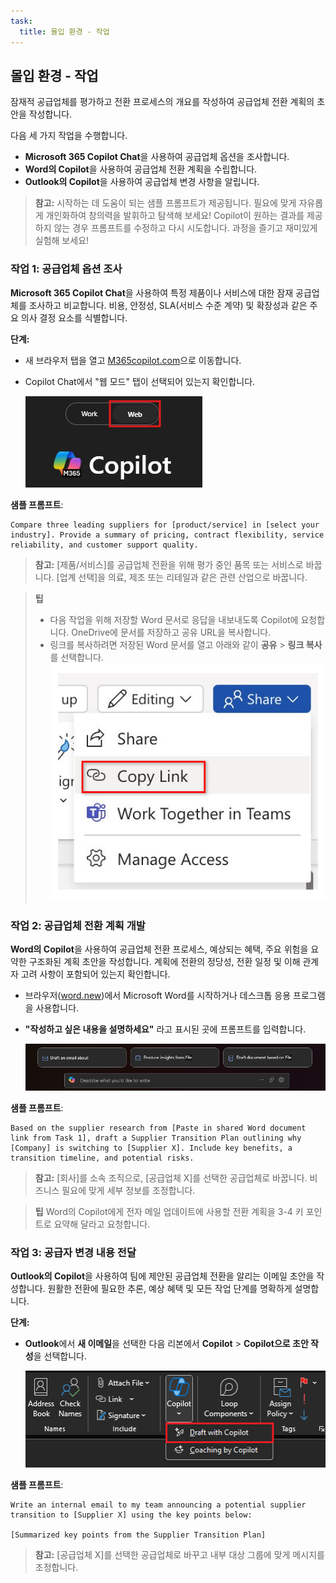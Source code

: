 ```yaml
---
task:
  title: 몰입 환경 - 작업
---
```


## 몰입 환경 - 작업

잠재적 공급업체를 평가하고 전환 프로세스의 개요를 작성하여 공급업체 전환 계획의 초안을 작성합니다.

다음 세 가지 작업을 수행합니다.  

- **Microsoft 365 Copilot Chat**을 사용하여 공급업체 옵션을 조사합니다.  
- **Word의 Copilot**을 사용하여 공급업체 전환 계획을 수립합니다.  
- **Outlook의 Copilot**을 사용하여 공급업체 변경 사항을 알립니다.  

> **참고:** 시작하는 데 도움이 되는 샘플 프롬프트가 제공됩니다. 필요에 맞게 자유롭게 개인화하여 창의력을 발휘하고 탐색해 보세요! Copilot이 원하는 결과를 제공하지 않는 경우 프롬프트를 수정하고 다시 시도합니다. 과정을 즐기고 재미있게 실험해 보세요!  

### 작업 1: 공급업체 옵션 조사  

**Microsoft 365 Copilot Chat**을 사용하여 특정 제품이나 서비스에 대한 잠재 공급업체를 조사하고 비교합니다. 비용, 안정성, SLA(서비스 수준 계약) 및 확장성과 같은 주요 의사 결정 요소를 식별합니다.  

**단계:**

- 새 브라우저 탭을 열고 [M365copilot.com](https://m365copilot.com/)으로 이동합니다.
- Copilot Chat에서 "웹 모드" 탭이 선택되어 있는지 확인합니다.

    ![웹 모드 탭을 보여 주는 스크린샷.](../Prompts/Media/web-mode.png)

**샘플 프롬프트**:

```text
Compare three leading suppliers for [product/service] in [select your industry]. Provide a summary of pricing, contract flexibility, service reliability, and customer support quality.
```

> **참고:** [제품/서비스]를 공급업체 전환을 위해 평가 중인 품목 또는 서비스로 바꿉니다. [업계 선택]을 의료, 제조 또는 리테일과 같은 관련 산업으로 바꿉니다.  

> **팁**  
>
> - 다음 작업을 위해 저장할 Word 문서로 응답을 내보내도록 Copilot에 요청합니다. OneDrive에 문서를 저장하고 공유 URL을 복사합니다.
> - 링크를 복사하려면 저장된 Word 문서를 열고 아래와 같이 **공유** > **링크 복사**를 선택합니다.  
> ![링크 공유](../Demos/Media/share-menu-with-copy-link-9fd1c60a.png)

### 작업 2: 공급업체 전환 계획 개발  

**Word의 Copilot**을 사용하여 공급업체 전환 프로세스, 예상되는 혜택, 주요 위험을 요약한 구조화된 계획 초안을 작성합니다. 계획에 전환의 정당성, 전환 일정 및 이해 관계자 고려 사항이 포함되어 있는지 확인합니다.  

- 브라우저([word.new](https://word.new))에서 Microsoft Word를 시작하거나 데스크톱 응용 프로그램을 사용합니다.
- **"작성하고 싶은 내용을 설명하세요"** 라고 표시된 곳에 프롬프트를 입력합니다.

    ![Word의 Copilot을 보여 주는 스크린샷.](../Prompts/Media/draft-with-copilot.png)

**샘플 프롬프트**:

```text
Based on the supplier research from [Paste in shared Word document link from Task 1], draft a Supplier Transition Plan outlining why [Company] is switching to [Supplier X]. Include key benefits, a transition timeline, and potential risks.
```

> **참고:** [회사]를 소속 조직으로, [공급업체 X]를 선택한 공급업체로 바꿉니다. 비즈니스 필요에 맞게 세부 정보를 조정합니다.

> **팁** Word의 Copilot에게 전자 메일 업데이트에 사용할 전환 계획을 3-4 키 포인트로 요약해 달라고 요청합니다.

### 작업 3: 공급자 변경 내용 전달  

**Outlook의 Copilot**을 사용하여 팀에 제안된 공급업체 전환을 알리는 이메일 초안을 작성합니다. 원활한 전환에 필요한 추론, 예상 혜택 및 모든 작업 단계를 명확하게 설명합니다.  

**단계:**

- **Outlook**에서 **새 이메일**을 선택한 다음 리본에서 **Copilot** > **Copilot으로 초안 작성**을 선택합니다.

    ![Outlook의 Copilot을 보여 주는 스크린샷.](../Prompts/Media/copilot-outlook-desktop.png)

**샘플 프롬프트**:

```text
Write an internal email to my team announcing a potential supplier transition to [Supplier X] using the key points below:

[Summarized key points from the Supplier Transition Plan]
```

> **참고:** [공급업체 X]를 선택한 공급업체로 바꾸고 내부 대상 그룹에 맞게 메시지를 조정합니다.
